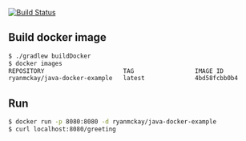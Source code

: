 [![Build Status](https://travis-ci.org/ryanmckaytx/java-docker-example.svg?branch=master)](https://travis-ci.org/ryanmckaytx/java-docker-example)
## Build docker image
```sh
$ ./gradlew buildDocker
$ docker images
REPOSITORY                      TAG                 IMAGE ID            CREATED              SIZE
ryanmckay/java-docker-example   latest              4bd58fcbb0b4        About a minute ago   115MB
```
## Run
```sh
$ docker run -p 8080:8080 -d ryanmckay/java-docker-example
$ curl localhost:8080/greeting
```
